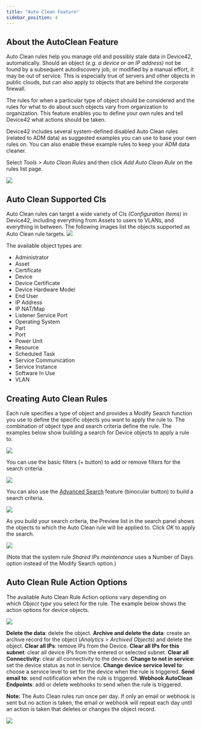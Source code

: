 ```yaml
---
title: "Auto Clean Feature"
sidebar_position: 4
---
```


## About the AutoClean Feature

Auto Clean rules help you manage old and possibly stale data in Device42, automatically. Should an object _(e.g. a device or an IP address)_ not be found by a subsequent autodiscovery job, or modified by a manual effort, it may be out of service. This is especially true of servers and other objects in public clouds, but can also apply to objects that are behind the corporate firewall.

The rules for when a particular type of object should be considered and the rules for what to do about such objects vary from organization to organization. This feature enables you to define your own rules and tell Device42 what actions should be taken.

Device42 includes several system-defined disabled Auto Clean rules (related to ADM data) as suggested examples you can use to base your own rules on. You can also enable these example rules to keep your ADM data cleaner.

Select _Tools > Auto Clean Rules_ and then click _Add Auto Clean Rule_ on the rules list page.

![](/assets/images/AutoClean-menu-item.png)

## Auto Clean Supported CIs

Auto Clean rules can target a wide variety of CIs _(Configuration Items)_ in Device42, including everything from Assets to users to VLANs, and everything in between. The following images list the objects supported as Auto Clean rule targets. ![](/assets/images/AutoClean-object-type-drop-down.png)

The available object types are:

- Administrator
- Asset
- Certificate
- Device
- Device Certificate
- Device Hardware Model
- End User
- IP Address
- IP NAT/Map
- Listener Service Port
- Operating System
- Part
- Port
- Power Unit
- Resource
- Scheduled Task
- Service Communication
- Service Instance
- Software In Use
- VLAN

## Creating Auto Clean Rules

Each rule specifies a type of object and provides a Modify Search function you use to define the specific objects you want to apply the rule to. The combination of object type and search criteria define the rule. The examples below show building a search for Device objects to apply a rule to.

![](/assets/images/18.06.00_auto-clean-add-device-search.png)

You can use the basic filters (+ button) to add or remove filters for the search criteria.

![](/assets/images/18.06.00_auto-clean-add-device-search-2-filters.png)

You can also use the [Advanced Search](https://docs.device42.com/getstarted/advanced-search-feature/) feature (binocular button) to build a search criteria.

![](/assets/images/18.06.00_auto-clean-add-device-search-3-advanced-search.png)

As you build your search criteria, the Preview list in the search panel shows the objects to which the Auto Clean rule will be applied to. Click _OK_ to apply the search.

![](/assets/images/18.06.00_auto-clean-add-device-search-4-filter-applied.png)

(Note that the system rule _Shared IPs maintenance_ uses a Number of Days option instead of the Modify Search option.)

## Auto Clean Rule Action Options

The available Auto Clean Rule Action options vary depending on which _Object type_ you select for the rule. The example below shows the action options for device objects.

![](/assets/images/AutoClean-device-action-options.png)

**Delete the data**: delete the object. **Archive and delete the data**: create an archive record for the object (_Analytics > Archived Objects_) and delete the object. **Clear all IPs**: remove IPs from the Device. **Clear all IPs for this subnet**: clear all device IPs from the entered or selected subnet. **Clear all Connectivity**: clear all connectivity to the device. **Change to not in service**: set the device status as not in service. **Change device service level to**: choose a service level to set for the device when the rule is triggered. **Send email to**: send notification when the rule is triggered. **Webhook AutoClean Endpoints**: add or delete webhooks to send when the rule is triggered.

**Note:** The Auto Clean rules run once per day. If only an email or webhook is sent but no action is taken, the email or webhook will repeat each day until an action is taken that deletes or changes the object record.

![](/assets/images/AutoClean-device-webhook-section.png)
